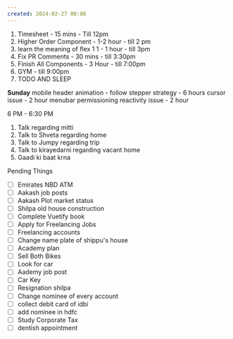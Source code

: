 ```yaml
---
created: 2024-02-27 00:08
---
```

1. Timesheet - 15 mins - Till 12pm
2. Higher Order Component - 1-2 hour - till 2 pm
3. learn the meaning of flex 1 1 - 1 hour - till 3pm
4. Fix PR Comments - 30 mins - till 3:30pm
5. Finish All Components  - 3 Hour - till 7:00pm
6. GYM - till 9:00pm
7. TODO AND SLEEP


**Sunday**
mobile header animation - follow stepper strategy - 6 hours
cursor issue - 2 hour
menubar permissioning reactivity issue - 2 hour


6 PM - 6:30 PM 
1. Talk regarding mitti
3. Talk to Shveta regarding home
4. Talk to Jumpy regarding trip
5. Talk to kirayedarni regarding vacant home
6. Gaadi ki baat krna

Pending Things

 - [ ] Emirates NBD ATM 
- [ ] Aakash job posts
- [ ] Aakash Plot market status
- [ ] Shilpa old house construction
- [ ] Complete Vuetify book
- [ ] Apply for Freelancing Jobs
- [ ] Freelancing accounts
- [ ] Change name plate of shippu's house 
- [ ] Academy plan 
- [ ] Sell Both Bikes
- [ ] Look for car
- [ ] Aademy job post
- [ ] Car Key 
- [ ] Resignation shilpa
- [ ] Change nominee of every account
- [ ] collect debit card of idbi
- [ ] add nominee in hdfc 
- [ ] Study Corporate Tax
- [ ] dentish appointment 